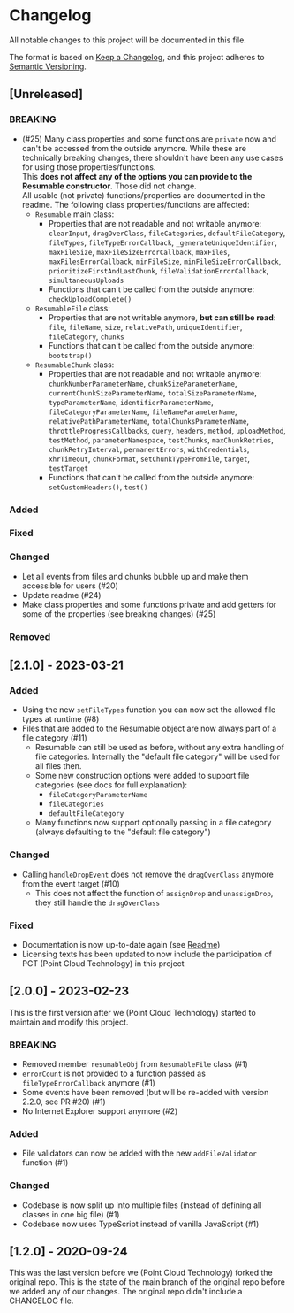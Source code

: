 # Changelog
All notable changes to this project will be documented in this file.

The format is based on [Keep a Changelog](https://keepachangelog.com/en/1.1.0/),
and this project adheres to [Semantic Versioning](https://semver.org/spec/v2.0.0.html).

## [Unreleased]
### BREAKING
* (#25) Many class properties and some functions are `private` now and can't be accessed from the outside anymore. While these are technically breaking changes, there shouldn't have been any use cases for using those properties/functions.  
This **does not affect any of the options you can provide to the Resumable constructor**. Those did not change.  
All usable (not private) functions/properties are documented in the readme.
  The following class properties/functions are affected:
  * `Resumable` main class:
    * Properties that are not readable and not writable anymore:  
    `clearInput`, `dragOverClass`, `fileCategories`, `defaultFileCategory`, `fileTypes`, `fileTypeErrorCallback`, `_generateUniqueIdentifier`, `maxFileSize`, `maxFileSizeErrorCallback`, `maxFiles`, `maxFilesErrorCallback`, `minFileSize`, `minFileSizeErrorCallback`, `prioritizeFirstAndLastChunk`, `fileValidationErrorCallback`, `simultaneousUploads`
    * Functions that can't be called from the outside anymore:  
      `checkUploadComplete()`
  * `ResumableFile` class:
    * Properties that are not writable anymore, **but can still be read**:  
      `file`, `fileName`, `size`, `relativePath`, `uniqueIdentifier`, `fileCategory`, `chunks`
    * Functions that can't be called from the outside anymore:  
      `bootstrap()`
  * `ResumableChunk` class:
    * Properties that are not readable and not writable anymore:  
      `chunkNumberParameterName`, `chunkSizeParameterName`, `currentChunkSizeParameterName`, `totalSizeParameterName`, `typeParameterName`, `identifierParameterName`, `fileCategoryParameterName`, `fileNameParameterName`, `relativePathParameterName`, `totalChunksParameterName`, `throttleProgressCallbacks`, `query`, `headers`, `method`, `uploadMethod`, `testMethod`, `parameterNamespace`, `testChunks`, `maxChunkRetries`, `chunkRetryInterval`, `permanentErrors`, `withCredentials`, `xhrTimeout`, `chunkFormat`, `setChunkTypeFromFile`, `target`, `testTarget`
    * Functions that can't be called from the outside anymore:  
      `setCustomHeaders()`, `test()`
### Added


### Fixed


### Changed
* Let all events from files and chunks bubble up and make them accessible for users (#20)
* Update readme (#24)
* Make class properties and some functions private and add getters for some of the properties (see breaking changes) (#25)

### Removed



## [2.1.0] - 2023-03-21
### Added
* Using the new `setFileTypes` function you can now set the allowed file types at runtime (#8)
* Files that are added to the Resumable object are now always part of a file category (#11)
  * Resumable can still be used as before, without any extra handling of file categories. Internally the "default file category" will be used for all files then.
  * Some new construction options were added to support file categories (see docs for full explanation):
    * `fileCategoryParameterName`
    * `fileCategories`
    * `defaultFileCategory`
  * Many functions now support optionally passing in a file category (always defaulting to the "default file category")

### Changed
* Calling `handleDropEvent` does not remove the `dragOverClass` anymore from the event target (#10)
  * This does not affect the function of `assignDrop` and `unassignDrop`, they still handle the `dragOverClass`

### Fixed
* Documentation is now up-to-date again (see [Readme](README.md))
* Licensing texts has been updated to now include the participation of PCT (Point Cloud Technology) in this project

## [2.0.0] - 2023-02-23
This is the first version after we (Point Cloud Technology) started to maintain and modify this project.

### BREAKING
* Removed member `resumableObj` from `ResumableFile` class (#1)
* `errorCount` is not provided to a function passed as `fileTypeErrorCallback` anymore (#1)
* Some events have been removed (but will be re-added with version 2.2.0, see PR #20) (#1)
* No Internet Explorer support anymore (#2)

### Added
* File validators can now be added with the new `addFileValidator` function (#1)

### Changed
* Codebase is now split up into multiple files (instead of defining all classes in one big file) (#1)
* Codebase now uses TypeScript instead of vanilla JavaScript (#1)

## [1.2.0] - 2020-09-24
This was the last version before we (Point Cloud Technology) forked the original repo.
This is the state of the main branch of the original repo before we added any of our changes.
The original repo didn't include a CHANGELOG file.
